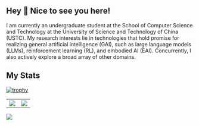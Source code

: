 ## Hey 👋  Nice to see you here!

I am currently an undergraduate student at the School of Computer Science and Technology at the University of Science and Technology of China (USTC). My research interests lie in technologies that hold promise for realizing general artificial intelligence (GAI), such as large language models (LLMs), reinforcement learning (RL), and embodied AI (EAI). Concurrently, I also actively explore a broad array of other domains.

## My Stats  


[![trophy](https://github-profile-trophy.vercel.app/?username=4332001876&column=5)](https://github.com/4332001876)


<!--<p align="center">
 <img src="https://github-readme-stats.vercel.app/api?username=4332001876&show_icons=true&count_private=true&theme=transparent&rank_icon=github" height=200 />
 <img src="https://github-readme-stats.vercel.app/api/top-langs/?username=4332001876&layout=donut&theme=transparent&hide=javascript" height=200 />
</p>-->

<!--<p align="center">
 <img src="https://github-readme-stats.vercel.app/api?username=4332001876&show_icons=true&hide_border=true"  height=150/>
 <img src="https://github-readme-streak-stats.herokuapp.com?user=4332001876&hide_border=true&date_format=M%20j%5B%2C%20Y%5D&ring=7EDDCF&fire=7EDDCF"  height=150/>
</p>-->
<table>
  <tr>
    <td><img src="https://github-readme-stats.vercel.app/api?username=4332001876&show_icons=true&hide_border=true"/></td>
    <td><img src="https://github-readme-streak-stats.herokuapp.com?user=4332001876&hide_border=true&date_format=M%20j%5B%2C%20Y%5D&ring=7EDDCF&fire=7EDDCF"/></td>
  </tr>
</table>


![](https://komarev.com/ghpvc/?username=4332001876&color=brightgreen)


